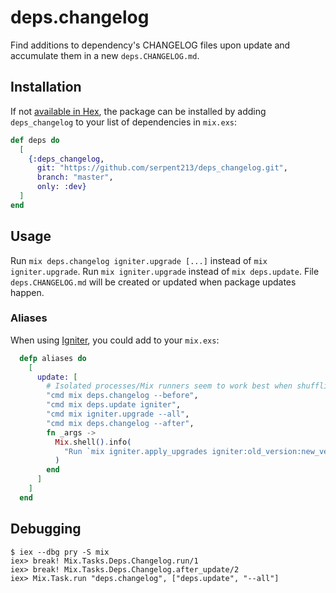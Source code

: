 # deps.changelog

Find additions to dependency's CHANGELOG files upon update and accumulate them in
a new `deps.CHANGELOG.md`.

## Installation

If not [available in Hex](https://hex.pm/docs/publish), the package can be installed
by adding `deps_changelog` to your list of dependencies in `mix.exs`:

```elixir
def deps do
  [
    {:deps_changelog,
      git: "https://github.com/serpent213/deps_changelog.git",
      branch: "master",
      only: :dev}
  ]
end
```

## Usage

Run `mix deps.changelog igniter.upgrade [...]` instead of `mix igniter.upgrade`. Run `mix
igniter.upgrade` instead of `mix deps.update`. File `deps.CHANGELOG.md` will be created
or updated when package updates happen.

### Aliases

When using [Igniter](https://hexdocs.pm/igniter/), you could add to your `mix.exs`:

```elixir
  defp aliases do
    [
      update: [
        # Isolated processes/Mix runners seem to work best when shuffling deps
        "cmd mix deps.changelog --before",
        "cmd mix deps.update igniter",
        "cmd mix igniter.upgrade --all",
        "cmd mix deps.changelog --after",
        fn _args ->
          Mix.shell().info(
            "Run `mix igniter.apply_upgrades igniter:old_version:new_version` to finish igniter update!"
          )
        end
      ]
    ]
  end
```

## Debugging

```
$ iex --dbg pry -S mix
iex> break! Mix.Tasks.Deps.Changelog.run/1
iex> break! Mix.Tasks.Deps.Changelog.after_update/2
iex> Mix.Task.run "deps.changelog", ["deps.update", "--all"]
```

<!--
Documentation can be generated with [ExDoc](https://github.com/elixir-lang/ex_doc)
and published on [HexDocs](https://hexdocs.pm). Once published, the docs can
be found at <https://hexdocs.pm/deps_changelog>.
-->
